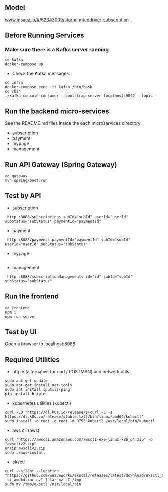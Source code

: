 # 

## Model
www.msaez.io/#/62343009/storming/codriver-subscription

## Before Running Services
### Make sure there is a Kafka server running
```
cd kafka
docker-compose up
```
- Check the Kafka messages:
```
cd infra
docker-compose exec -it kafka /bin/bash
cd /bin
./kafka-console-consumer --bootstrap-server localhost:9092 --topic
```

## Run the backend micro-services
See the README.md files inside the each microservices directory:

- subscription
- payment
- mypage
- management


## Run API Gateway (Spring Gateway)
```
cd gateway
mvn spring-boot:run
```

## Test by API
- subscription
```
 http :8088/subscriptions subId="subId" userId="userId" subStatus="subStatus" paymentId="paymentId" 
```
- payment
```
 http :8088/payments paymentId="paymentId" subId="subId" userId="userId" subStatus="subStatus" 
```
- mypage
```
```
- management
```
 http :8088/subscriptionManagements id="id" subId="subId" subStatus="subStatus" 
```


## Run the frontend
```
cd frontend
npm i
npm run serve
```

## Test by UI
Open a browser to localhost:8088

## Required Utilities

- httpie (alternative for curl / POSTMAN) and network utils
```
sudo apt-get update
sudo apt-get install net-tools
sudo apt install iputils-ping
pip install httpie
```

- kubernetes utilities (kubectl)
```
curl -LO "https://dl.k8s.io/release/$(curl -L -s https://dl.k8s.io/release/stable.txt)/bin/linux/amd64/kubectl"
sudo install -o root -g root -m 0755 kubectl /usr/local/bin/kubectl
```

- aws cli (aws)
```
curl "https://awscli.amazonaws.com/awscli-exe-linux-x86_64.zip" -o "awscliv2.zip"
unzip awscliv2.zip
sudo ./aws/install
```

- eksctl 
```
curl --silent --location "https://github.com/weaveworks/eksctl/releases/latest/download/eksctl_$(uname -s)_amd64.tar.gz" | tar xz -C /tmp
sudo mv /tmp/eksctl /usr/local/bin
```

